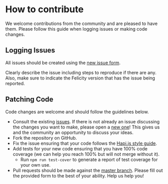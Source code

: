 # How to contribute
We welcome contributions from the community and are pleased to have them.  Please follow this guide when logging issues or making code changes.

## Logging Issues
All issues should be created using the [new issue form](https://github.com/xogroup/felicity/issues/new).

Clearly describe the issue including steps to reproduce if there are any.  Also, make sure to indicate the Felicity version that has the issue being reported.

## Patching Code
Code changes are welcome and should follow the guidelines below.

* Consult the existing [issues](https://github.com/xogroup/felicity/issues). If there is not already an issue discussing the changes you want to make, please open a [new one](https://github.com/xogroup/felicity/issues/new)! This gives us and the community an opportunity to discuss your ideas.
* Fork the repository on GitHub.
* Fix the issue ensuring that your code follows the [Hapi.js style guide](https://github.com/hapijs/contrib/blob/master/Style.md).
* Add tests for your new code ensuring that you have 100% code coverage (we can help you reach 100% but will not merge without it).
    * Run `npm run test-cover` to generate a report of test coverage for your own use.
* Pull requests should be made against the [master branch](https://github.com/xogroup/felicity/tree/master). Please fill out the provided form to the best of your ability. Help us help you!
